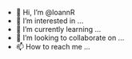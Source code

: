 - 👋 Hi, I’m @loannR
- 👀 I’m interested in ...
- 🌱 I’m currently learning ...
- 💞️ I’m looking to collaborate on ...
- 📫 How to reach me ...

<!---
loannR/loannR is a ✨ special ✨ repository because its `README.md` (this file) appears on your GitHub profile.
You can click the Preview link to take a look at your changes.
--->
